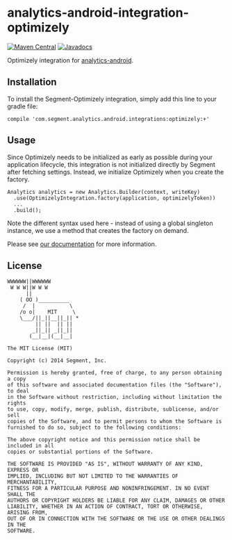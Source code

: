 analytics-android-integration-optimizely
========================================

[![Maven Central](https://maven-badges.herokuapp.com/maven-central/com.segment.analytics.android.integrations/optimizely/badge.svg)](https://maven-badges.herokuapp.com/maven-central/com.segment.analytics.android.integrations/optimizely)
[![Javadocs](http://javadoc-badge.appspot.com/com.segment.analytics.android.integrations/optimizely.svg?label=javadoc)](http://javadoc-badge.appspot.com/com.segment.analytics.android.integrations/optimizely)

Optimizely integration for [analytics-android](https://github.com/segmentio/analytics-android).

## Installation

To install the Segment-Optimizely integration, simply add this line to your gradle file:

```
compile 'com.segment.analytics.android.integrations:optimizely:+'
```

## Usage

Since Optimizely needs to be initialized as early as possible during your application lifecycle, this integration is not initialized directly by Segment after fetching settings. Instead, we initialize Optimizely when you create the factory.

```
Analytics analytics = new Analytics.Builder(context, writeKey)
  .use(OptimizelyIntegration.factory(application, optimizelyToken))
  ...
  .build();
```

Note the different syntax used here - instead of using a global singleton instance, we use a method that creates the factory on demand.

Please see [our documentation](https://segment.com/docs/integrations/optimizely/) for more information.

## License

```
WWWWWW||WWWWWW
 W W W||W W W
      ||
    ( OO )__________
     /  |           \
    /o o|    MIT     \
    \___/||_||__||_|| *
         || ||  || ||
        _||_|| _||_||
       (__|__|(__|__|

The MIT License (MIT)

Copyright (c) 2014 Segment, Inc.

Permission is hereby granted, free of charge, to any person obtaining a copy
of this software and associated documentation files (the "Software"), to deal
in the Software without restriction, including without limitation the rights
to use, copy, modify, merge, publish, distribute, sublicense, and/or sell
copies of the Software, and to permit persons to whom the Software is
furnished to do so, subject to the following conditions:

The above copyright notice and this permission notice shall be included in all
copies or substantial portions of the Software.

THE SOFTWARE IS PROVIDED "AS IS", WITHOUT WARRANTY OF ANY KIND, EXPRESS OR
IMPLIED, INCLUDING BUT NOT LIMITED TO THE WARRANTIES OF MERCHANTABILITY,
FITNESS FOR A PARTICULAR PURPOSE AND NONINFRINGEMENT. IN NO EVENT SHALL THE
AUTHORS OR COPYRIGHT HOLDERS BE LIABLE FOR ANY CLAIM, DAMAGES OR OTHER
LIABILITY, WHETHER IN AN ACTION OF CONTRACT, TORT OR OTHERWISE, ARISING FROM,
OUT OF OR IN CONNECTION WITH THE SOFTWARE OR THE USE OR OTHER DEALINGS IN THE
SOFTWARE.
```
